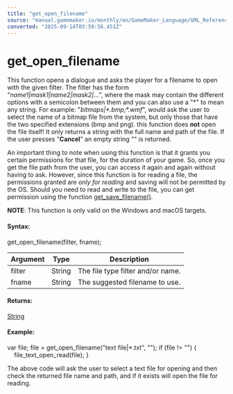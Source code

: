 ```yaml
---
title: "get_open_filename"
source: "manual.gamemaker.io/monthly/en/GameMaker_Language/GML_Reference/File_Handling/File_System/get_open_filename.htm"
converted: "2025-09-14T03:59:56.451Z"
---
```


# get\_open\_filename

This function opens a dialogue and asks the player for a filename to open with the given filter. The filter has the form "_name1|mask1|name2|mask2|..._", where the mask may contain the different options with a semicolon between them and you can also use a "\*" to mean any string. For example: "_bitmaps|\*.bmp;\*.wmf_", would ask the user to select the name of a bitmap file from the system, but only those that have the two specified extensions (bmp and png). this function does **not** open the file itself! It only returns a string with the full name and path of the file. If the user presses "**Cancel**" an empty string "" is returned.

An important thing to note when using this function is that it grants you certain permissions for that file, for the duration of your game. So, once you get the file path from the user, you can access it again and again without having to ask. However, since this function is for reading a file, the permissions granted are _only for reading_ and saving will not be permitted by the OS. Should you need to read and write to the file, you can get permission using the function [get\_save\_filename()](get_save_filename.md).

**NOTE**: This function is only valid on the Windows and macOS targets.

#### Syntax:

get\_open\_filename(filter, fname);

| Argument | Type | Description |
| --- | --- | --- |
| filter | String | The file type filter and/or name. |
| fname | String | The suggested filename to use. |

#### Returns:

[String](../../../GML_Overview/Data_Types.md)

#### Example:

var file;
file = get\_open\_filename("text file|\*.txt", "");
if (file != "")
{
    file\_text\_open\_read(file);
}

The above code will ask the user to select a text file for opening and then check the returned file name and path, and if it exists will open the file for reading.